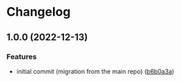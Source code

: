 # Changelog

## 1.0.0 (2022-12-13)


### Features

* initial commit (migration from the main repo) ([b6b0a3a](https://github.com/camptocamp/devops-stack-module-cluster-eks/commit/b6b0a3aab02dfe2ea07b505d3f50dcad877f21e4))
